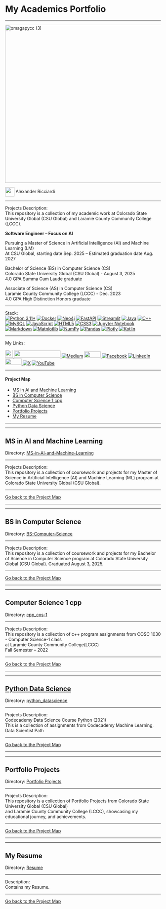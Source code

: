 # My Academics Portfolio 
---

<img width="2048" height="512" alt="omagapycc (3)" src="https://github.com/user-attachments/assets/dd6e628e-5210-474a-8033-678851bb0d67" />

<img width="30" height="30" align="center" src="https://github.com/user-attachments/assets/a8e0ea66-5d8f-43b3-8fff-2c3d74d57f53"> Alexander Ricciardi 

---


Projects Description:  
This repository is a collection of my academic work at Colorado State University Global (CSU Global) and Laramie County Community College (LCCC).

**Software Engineer – Focus on AI**  

Pursuing a Master of Science in Artificial Intelligence (AI) and Machine Learning (LM)   
At CSU Global, starting date Sep. 2025 – Estimated graduation date Aug. 2027

Bachelor of Science (BS) in Computer Science (CS)  
Colorado State University Global (CSU Global) - August 3, 2025   
4.0 GPA Summa Cum Laude graduate  

Associate of Science (AS) in Computer Science (CS)   
Laramie County Community College (LCCC) - Dec. 2023  
4.0 GPA High Distinction Honors graduate  

---

Stack:  
[![Python 3.11+](https://img.shields.io/badge/python-3.11+-blue.svg)](https://www.python.org/downloads/)
[![Docker](https://img.shields.io/badge/docker-%230db7ed.svg?style=flat&logo=docker&logoColor=white)](https://www.docker.com/)
[![Neo4j](https://img.shields.io/badge/Neo4j-008CC1?style=flat&logo=neo4j&logoColor=white)](https://neo4j.com/)
[![FastAPI](https://img.shields.io/badge/FastAPI-005571?style=flat&logo=fastapi)](https://fastapi.tiangolo.com/)
[![Streamlit](https://img.shields.io/badge/Streamlit-FF4B4B?style=flat&logo=streamlit&logoColor=white)](https://streamlit.io/)
[![Java](https://img.shields.io/badge/java-%23ED8B00.svg?style=flat&logo=openjdk&logoColor=white)](https://www.java.com/)
[![C++](https://img.shields.io/badge/c++-%2300599C.svg?style=flat&logo=c%2B%2B&logoColor=white)](https://isocpp.org/)
[![MySQL](https://img.shields.io/badge/MySQL-005C84?style=flat&logo=mysql&logoColor=white)](https://www.mysql.com/)
[![JavaScript](https://img.shields.io/badge/javascript-%23323330.svg?style=flat&logo=javascript&logoColor=%23F7DF1E)](https://developer.mozilla.org/en-US/docs/Web/JavaScript)
[![HTML5](https://img.shields.io/badge/html5-%23E34F26.svg?style=flat&logo=html5&logoColor=white)](https://developer.mozilla.org/en-US/docs/Glossary/HTML5)
[![CSS3](https://img.shields.io/badge/css3-%231572B6.svg?style=flat&logo=css3&logoColor=white)](https://developer.mozilla.org/en-US/docs/Web/CSS)
[![Jupyter Notebook](https://img.shields.io/badge/jupyter-%23FA0F00.svg?style=flat&logo=jupyter&logoColor=white)](https://jupyter.org/)
[![Markdown](https://img.shields.io/badge/markdown-%23000000.svg?style=flat&logo=markdown&logoColor=white)](https://www.markdownguide.org/)
[![Matplotlib](https://img.shields.io/badge/Matplotlib-%23ffffff.svg?style=flat&logo=Matplotlib&logoColor=black)](https://matplotlib.org/)
[![NumPy](https://img.shields.io/badge/numpy-%23013243.svg?style=flat&logo=numpy&logoColor=white)](https://numpy.org/)
[![Pandas](https://img.shields.io/badge/pandas-%23150458.svg?style=flat&logo=pandas&logoColor=white)](https://pandas.pydata.org/)
[![Plotly](https://img.shields.io/badge/Plotly-%233F4F75.svg?style=flat&logo=plotly&logoColor=white)](https://plotly.com/)
[![Kotlin](https://img.shields.io/badge/Kotlin-B125EA?style=flat&logo=kotlin&logoColor=white)](https://kotlinlang.org/)

---

My Links:   

<i><a href="https://www.alexomegapy.com" target="_blank"><img width="25" height="25" src="https://github.com/user-attachments/assets/a8e0ea66-5d8f-43b3-8fff-2c3d74d57f53"></i>
<i><a href="https://www.alexomegapy.com" target="_blank"><img width="150" height="23" src="https://github.com/user-attachments/assets/caa139ba-6b78-403f-902b-84450ff4d563"></i>
[![Medium](https://img.shields.io/badge/Medium-12100E?style=for-the-badge&logo=medium&logoColor=whit)](https://medium.com/@alex.omegapy)
<i><a href="https://dev.to/alex_ricciardi" target="_blank"><img width="53" height="20" src="https://github.com/user-attachments/assets/3dee9933-d8c9-4a38-b32e-b7a3c55e7e97"></i>
[![Facebook](https://img.shields.io/badge/Facebook-%231877F2.svg?logo=Facebook&logoColor=white)](https://www.facebook.com/profile.php?id=100089638857137)
[![LinkedIn](https://img.shields.io/badge/LinkedIn-%230077B5.svg?logo=linkedin&logoColor=white)](https://linkedin.com/in/alex-ricciardi)
<i><a href="https://www.threads.net/@alexomegapy?hl=en" target="_blank"><img width="53" height="20" src="https://github.com/user-attachments/assets/58c9e833-4501-42e4-b4fe-39ffafba99b2"></i>
[![X](https://img.shields.io/badge/X-black.svg?logo=X&logoColor=white)](https://x.com/AlexOmegapy)
[![YouTube](https://img.shields.io/badge/YouTube-%23FF0000.svg?logo=YouTube&logoColor=white)](https://www.youtube.com/channel/UC4rMaQ7sqywMZkfS1xGh2AA)    

---

#### Project Map
- [MS in AI and Machine Learning](#ms-in-ai-and-machine-learning)
- [BS in Computer Science](#bs-in-computer-science)
- [Computer Science 1 cpp](#computer-science-1-cpp)  
- [Python Data Science](#python-data-science)
- [Portfolio Projects](#portfolio-projects)
- [My Resume](#my-resume)

---
---

## MS in AI and Machine Learning
Directory: [MS-in-AI-and-Machine-Learning](https://github.com/Omegapy/My-Academics-Portfolio/tree/main/MS-in-AI-Machine-and-Learning)  

---

Projects Description:   
This repository is a collection of coursework and projects for my Master of Science in Artificial Intelligence (AI) and Machine Learning (ML) program at Colorado State University Global (CSU Global).

---

[Go back to the Project Map](#project-map)

---
---

## BS in Computer Science
Directory: [BS-Computer-Science](https://github.com/Omegapy/My-Academics-Portfolio/tree/main/BS-Computer-Science)  

---

Projects Description:   
This repository is a collection of coursework and projects for my Bachelor of Science in Computer Science program at Colorado State University Global (CSU Global). Graduated August 3, 2025.

---

[Go back to the Project Map](#project-map)

---
---

## Computer Science 1 cpp
Directory: [cpp_cos-1](https://github.com/Omegapy/My-Academics-Portfolio/tree/main/cpp_cos-1)  

---

Projects Description:   
This repository is a collection of c++ program assignments from COSC 1030 - Computer Science-1 class   
at Laramie County Community College(LCCC)  
Fall Semester – 2022

---

[Go back to the Project Map](#project-map)

---
---

## [Python Data Science](https://github.com/Omegapy/My-Academics-Portfolio/tree/main/python_datascience)    
Directory: [python_datascience](https://github.com/Omegapy/My-Academics-Portfolio/tree/main/python_datascience)  

---

Projects Description:   
Codecademy Data Science Course Python (2021)  
This is a collection of assignments from Codecademy Machine Learning, Data Scientist Path  

---

[Go back to the Project Map](#project-map)

---
---

## Portfolio Projects
Directory: [Portfolio Projects](https://github.com/Omegapy/My-Academics-Portfolio/tree/main/Portfolio-Projects)

-----------------------------------------------------------------------------------------------------------------------------

Projects Description:   
This repository is a collection of Portfolio Projects from Colorado State University Global (CSU Global)  
and Laramie County Community College (LCCC), showcasing my educational journey, and achievements.

---

[Go back to the Project Map](#project-map)

---
---

## My Resume
Directory: [Resume](https://github.com/Omegapy/My-Academics-Portfolio/tree/main/Resume) 

---

Description:   
Contains my Resume.

---

[Go back to the Project Map](#project-map)




